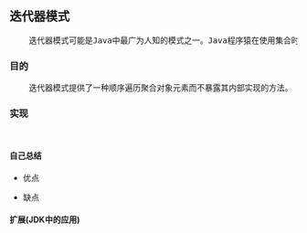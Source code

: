 ## 迭代器模式
<pre>
    迭代器模式可能是Java中最广为人知的模式之一。Java程序猿在使用集合时，并不需要关注其类型是数组、列表、集合还是其他，有些人并不知道这些集合包其实是使用了迭代器模式来实现的。
</pre>


### 目的
<pre>
    迭代器模式提供了一种顺序遍历聚合对象元素而不暴露其内部实现的方法。
</pre>

### 实现
<pre>
    
</pre>


#### 自己总结
- 优点
    
- 缺点
    
#### 扩展(JDK中的应用)